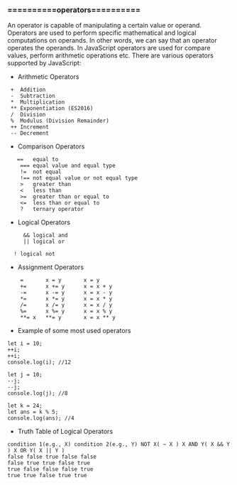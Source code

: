 ### ==========operators==========

An operator is capable of manipulating a certain value or operand. Operators are used to
perform specific mathematical and logical computations on operands. In other words, we
can say that an operator operates the operands. In JavaScript operators are used for
compare values, perform arithmetic operations etc. There are various operators
supported by JavaScript:

- Arithmetic Operators

```
 +	Addition
 -	Subtraction
 *	Multiplication
 **	Exponentiation (ES2016)
 /	Division
 %	Modulus (Division Remainder)
 ++	Increment
 --	Decrement
```

- Comparison Operators

```
   ==	equal to
    ===	equal value and equal type
    !=	not equal
    !==	not equal value or not equal type
    >	greater than
    <	less than
    >=	greater than or equal to
    <=	less than or equal to
    ?	ternary operator

```

- Logical Operators

```
     &&	logical and
     ||	logical or

  !	logical not
```

- Assignment Operators

```
    =	    x = y	    x = y
    +=	    x += y	    x = x + y
    -=	    x -= y	    x = x - y
    *=	    x *= y	    x = x * y
    /=	    x /= y	    x = x / y
    %=	    x %= y	    x = x % y
    **=	x   **= y	    x = x ** y
```

- Example of some most used operators

```
let i = 10;
++i;
++i;
console.log(i); //12
```

```
let j = 10;
--j;
--j;
console.log(j); //8

```

```
let k = 24;
let ans = k % 5;
console.log(ans); //4

```

- Truth Table of Logical Operators

```
condition 1(e.g., X) condition 2(e.g., Y) NOT X( ~ X ) X AND Y( X && Y ) X OR Y( X || Y )
false false true false false
false true true false true
true false false false true
true true false true true
```
